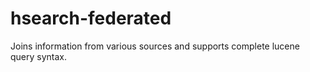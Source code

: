 hsearch-federated
=================

Joins information from various sources and supports complete lucene query syntax.